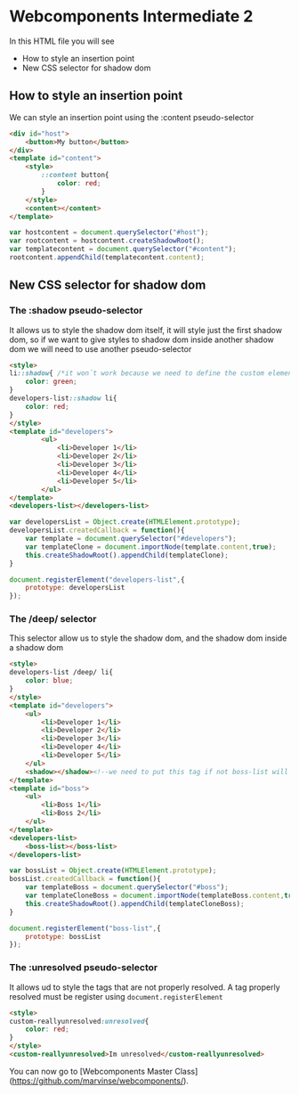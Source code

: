 # Webcomponents Intermediate 2
In this HTML file you will see
- How to style an insertion point
- New CSS selector for shadow dom

## How to style an insertion point
We can style an insertion point using the :content pseudo-selector
```html
<div id="host">
	<button>My button</button>
</div>
<template id="content">
	<style>
		::content button{
			color: red;
		}
	</style>
	<content></content>
</template>
```
```javascript
var hostcontent = document.querySelector("#host");
var rootcontent = hostcontent.createShadowRoot();
var templatecontent = document.querySelector("#content");
rootcontent.appendChild(templatecontent.content);
```

## New CSS selector for shadow dom

### The :shadow pseudo-selector
It allows us to style the shadow dom itself, it will style just the first shadow dom, so if we want to give styles to shadow dom inside another shadow dom we will need to use another pseudo-selector


```html
<style>
li::shadow{ /*it won´t work because we need to define the custom element*/
	color: green;
}
developers-list::shadow li{
	color: red;
}
</style>
<template id="developers">
		<ul>
			<li>Developer 1</li>
			<li>Developer 2</li>
			<li>Developer 3</li>
			<li>Developer 4</li>
			<li>Developer 5</li>
		</ul>
</template>
<developers-list></developers-list>
```

```javascript
var developersList = Object.create(HTMLElement.prototype);
developersList.createdCallback = function(){
	var template = document.querySelector("#developers");
	var templateClone = document.importNode(template.content,true);
	this.createShadowRoot().appendChild(templateClone);
}

document.registerElement("developers-list",{
	prototype: developersList
});
```

### The /deep/ selector
This selector allow us to style the shadow dom, and the shadow dom inside a shadow dom

```html
<style>
developers-list /deep/ li{
	color: blue;
}
</style>
<template id="developers">
	<ul>
		<li>Developer 1</li>
		<li>Developer 2</li>
		<li>Developer 3</li>
		<li>Developer 4</li>
		<li>Developer 5</li>
	</ul>
	<shadow></shadow><!--we need to put this tag if not boss-list will not work-->
</template>
<template id="boss">
	<ul>
		<li>Boss 1</li>
		<li>Boss 2</li>
	</ul>
</template>
<developers-list>
	<boss-list></boss-list>
</developers-list>
```
```javascript
var bossList = Object.create(HTMLElement.prototype);
bossList.createdCallback = function(){
	var templateBoss = document.querySelector("#boss");
	var templateCloneBoss = document.importNode(templateBoss.content,true);
	this.createShadowRoot().appendChild(templateCloneBoss);
}

document.registerElement("boss-list",{
	prototype: bossList
});
```

### The :unresolved pseudo-selector
It allows ud to style the tags that are not properly resolved. A tag properly resolved must be register using `document.registerElement`

```html
<style>
custom-reallyunresolved:unresolved{
	color: red;
}
</style>
<custom-reallyunresolved>Im unresolved</custom-reallyunresolved>
```
You can now go to [Webcomponents Master Class] (https://github.com/marvinse/webcomponents/).
